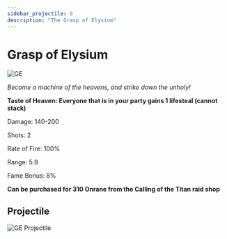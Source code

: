```yaml
---
sidebar_projectile: 8
description: "The Grasp of Elysium"
---
```


# Grasp of Elysium

![GE](https://vwiki.valorserver.com/api/item/picture/grasp%20of%20elysium)

<i>Become a machine of the heavens, and strike down the unholy!</i>

**Taste of Heaven: Everyone that is in your party gains 1 lifesteal (cannot stack)**

Damage: 140-200

Shots: 2

Rate of Fire: 100%

Range: 5.9

Fame Bonus: 8%

**Can be purchased for 310 Onrane from the Calling of the Titan raid shop**


## Projectile

![GE Projectile](https://cdn.discordapp.com/attachments/1160376179996496013/1170827470329630791/graspofelysium.gif)
